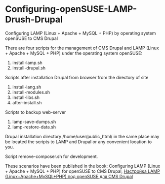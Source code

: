 # Configuring-openSUSE-LAMP-Drush-Drupal
Configuring LAMP (Linux + Apache + MySQL + PHP) by operating system openSUSE to CMS Drupal

There are four scripts for the management of CMS Drupal and LAMP (Linux + Apache + MySQL + PHP) under the operating system openSUSE:
1. install-lamp.sh
2. install-drupal.sh

Scripts after installation Drupal from browser from the directory of site
1. install-lang.sh
2. install-modules.sh
3. install-libs.sh
4. after-install.sh

Scripts to backup web-server
1. lamp-save-dumps.sh
2. lamp-restore-data.sh

Drupal installation directory /home/user/public_html/ in the same place may be located the scripts to LAMP and Drupal or any convenient location to you.

Script remove-composer.sh for development.

These scenarios have been published in the book: Configuring LAMP (Linux + Apache + MySQL + PHP) for openSUSE to CMS Drupal, <a href="https://www.lap-publishing.com/catalog/details/store/fr/book/978-3-659-59361-1/Настройка-lamp-linux+apache+mysql+php-под-opensuse-для-cms-drupal" target="_blank">Настройка LAMP (Linux+Apache+MySQL+PHP) под openSUSE для CMS Drupal</a>
